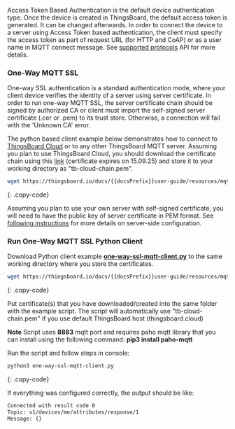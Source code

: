 Access Token Based Authentication is the default device authentication type. Once the device is created in ThingsBoard, the default access token is generated. It can be changed afterwards.
In order to connect the device to a server using Access Token based authentication, the client must specify the access token as part of request URL (for HTTP and CoAP) or as a user name in MQTT connect message. 
See [supported protocols](/docs/{{docsPrefix}}reference/protocols/) API for more details.

### One-Way MQTT SSL
 
One-way SSL authentication is a standard authentication mode, where your client device verifies the identity of a server using server certificate.
In order to run one-way MQTT SSL, the server certificate chain should be signed by authorized CA or client must import the self-signed server certificate (.cer or .pem) to its trust store. 
Otherwise, a connection will fail with the 'Unknown CA' error.

The python based client example below demonstrates how to connect to [ThingsBoard Cloud](https://thingsboard.cloud/signup) or to any other ThingsBoard MQTT server.
Assuming you plan to use ThingsBoard Cloud, you should download the certificate chain using this [link](/docs/{{docsPrefix}}user-guide/resources/mqtt-over-ssl/tb-cloud-chain.pem) (certificate expires on 15.09.25) 
and store it to your working directory as "tb-cloud-chain.pem".

```bash
wget https://thingsboard.io/docs/{{docsPrefix}}user-guide/resources/mqtt-over-ssl/tb-cloud-chain.pem
```
{: .copy-code}

Assuming you plan to use your own server with self-signed certificate, you will need to have the public key of server certificate in PEM format. 
See [following instructions](/docs/{{docsPrefix}}user-guide/mqtt-over-ssl/#self-signed-certificate-generation) for more details on server-side configuration.

### Run One-Way MQTT SSL Python Client

Download Python client example [**one-way-ssl-mqtt-client.py**](/docs/{{docsPrefix}}user-guide/resources/mqtt-over-ssl/one-way-ssl-mqtt-client.py) to the same working directory where you store the certificates.

```bash
wget https://thingsboard.io/docs/{{docsPrefix}}user-guide/resources/mqtt-over-ssl/one-way-ssl-mqtt-client.py
```
{: .copy-code}

Put certificate(s) that you have downloaded/created into the same folder with the example script. The script will automatically use "tb-cloud-chain.pem" if you use default ThingsBoard host (thingsboard.cloud) 

**Note** Script uses **8883** mqtt port and requires paho mqtt library that you can install using the following command: **pip3 install paho-mqtt**
 
Run the script and follow steps in console:

```bash
python3 one-way-ssl-mqtt-client.py
```
{: .copy-code}

If everything was configured correctly, the output should be like:

```bash
Connected with result code 0
Topic: v1/devices/me/attributes/response/1
Message: {}
```